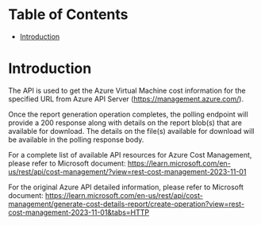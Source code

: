 # Table of Contents
- [Introduction](#introduction)


# Introduction <a name="introduction"></a>
The API is used to get the Azure Virtual Machine cost information for the specified URL from Azure API Server (https://management.azure.com/).



Once the report generation operation completes, the polling endpoint will provide a 200 response along with details on the report blob(s) that are available for download. The details on the file(s) available for download will be available in the polling response body.



For a complete list of available API resources for Azure Cost Management, please refer to Microsoft document: https://learn.microsoft.com/en-us/rest/api/cost-management/?view=rest-cost-management-2023-11-01

For the original Azure API detailed information, please refer to Microsoft document: https://learn.microsoft.com/en-us/rest/api/cost-management/generate-cost-details-report/create-operation?view=rest-cost-management-2023-11-01&tabs=HTTP